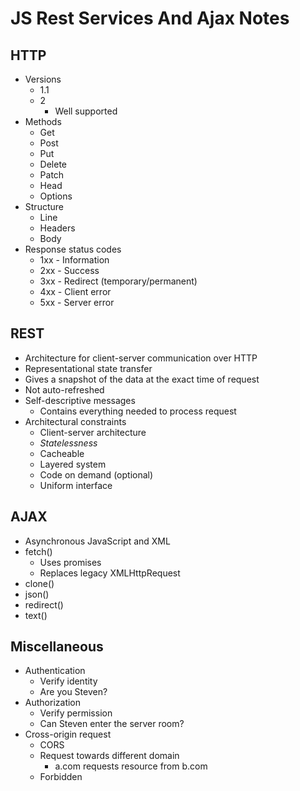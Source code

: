 # JS Rest Services And Ajax Notes

## HTTP

- Versions
    - 1.1
    - 2
        - Well supported
- Methods
    - Get
    - Post
    - Put
    - Delete
    - Patch
    - Head
    - Options
- Structure
    - Line
    - Headers
    - Body
- Response status codes
    - 1xx - Information
    - 2xx - Success
    - 3xx - Redirect (temporary/permanent)
    - 4xx - Client error
    - 5xx - Server error

## REST

- Architecture for client-server communication over HTTP
- Representational state transfer
- Gives a snapshot of the data at the exact time of request
- Not auto-refreshed
- Self-descriptive messages
    - Contains everything needed to process request
- Architectural constraints
    - Client-server architecture
    - *Statelessness*
    - Cacheable
    - Layered system
    - Code on demand (optional)
    - Uniform interface

## AJAX

- Asynchronous JavaScript and XML
- fetch()
    - Uses promises
    - Replaces legacy XMLHttpRequest
- clone()
- json()
- redirect()
- text()

## Miscellaneous

- Authentication
    - Verify identity
    - Are you Steven?
- Authorization
    - Verify permission
    - Can Steven enter the server room?
- Cross-origin request
    - CORS
    - Request towards different domain
        - a.com requests resource from b.com
    - Forbidden
